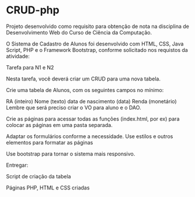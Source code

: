 # CRUD-php

Projeto desenvolvido como requisito para obtenção de nota na disciplina de Desenvolvimento Web do Curso de Ciência da Computação.

O Sistema de Cadastro de Alunos foi desenvolvido com HTML, CSS, Java Script, PHP e o Framework Bootstrap, conforme solicitado nos requistos da atividade:

Tarefa para N1 e N2

Nesta tarefa, você deverá criar um CRUD para uma nova tabela.

Crie uma tabela de Alunos, com os seguintes campos no mínimo:

RA (inteiro)
Nome (texto)
data de nascimento (data)
Renda (monetário)
Lembre que será preciso criar o VO para aluno e o DAO.

Crie as páginas para acessar todas as funções (index.html, por ex) para colocar as páginas em uma pasta separada.

Adaptar os formulários conforme a necessidade. Use estilos e outros elementos para formatar as páginas 

Use bootstrap para tornar o sistema mais responsivo.

Entregar:

Script de criação da tabela

Páginas PHP, HTML e CSS criadas
